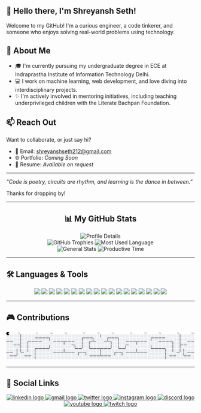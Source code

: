 ## **👋 Hello there, I'm Shreyansh Seth!**

Welcome to my GitHub! I'm a curious engineer, a code tinkerer, and someone who enjoys solving real-world problems using technology.

## 🧠 About Me
- 🎓 I'm currently pursuing my undergraduate degree in ECE at Indraprastha Institute of Information Technology Delhi.
- 💻 I work on machine learning, web development, and love diving into interdisciplinary projects.
- ✨ I'm actively involved in mentoring initiatives, including teaching underprivileged children with the Literate Bachpan Foundation.

## 📫 Reach Out
Want to collaborate, or just say hi?
- 📧 Email: shreyanshseth212@gmail.com
- 🌐 Portfolio: *Coming Soon*
- 📄 Resume: *Available on request*

---

_“Code is poetry, circuits are rhythm, and learning is the dance in between.”_

Thanks for dropping by!

---

<div align="center">

## 📊 My GitHub Stats

<img alt="Profile Details" src="https://github-profile-summary-cards.vercel.app/api/cards/profile-details?username=ShreyanshSeth26&theme=dracula" />

<br/>

<img src="https://github-profile-trophy.vercel.app/?username=ShreyanshSeth26&theme=dracula&no-frame=true&margin-w=10" alt="GitHub Trophies" />
<img alt="Most Used Language" src="https://github-profile-summary-cards.vercel.app/api/cards/most-commit-language?username=ShreyanshSeth26&theme=dracula" />

<br/>

<img alt="General Stats" src="https://github-profile-summary-cards.vercel.app/api/cards/stats?username=ShreyanshSeth26&theme=dracula" />
<img alt="Productive Time" src="https://github-profile-summary-cards.vercel.app/api/cards/productive-time?username=ShreyanshSeth26&theme=dracula" />

</div>

---

## 🛠️ Languages & Tools

<div align="center">
  <img src="https://cdn.jsdelivr.net/gh/devicons/devicon/icons/python/python-original-wordmark.svg" height="40" />
  <img src="https://cdn.jsdelivr.net/gh/devicons/devicon/icons/cplusplus/cplusplus-original.svg" height="40" />
  <img src="https://cdn.jsdelivr.net/gh/devicons/devicon/icons/java/java-original-wordmark.svg" height="40" />
  <img src="https://cdn.jsdelivr.net/gh/devicons/devicon/icons/c/c-original.svg" height="40" />
  <img src="https://cdn.jsdelivr.net/gh/devicons/devicon/icons/javascript/javascript-plain.svg" height="40" />
  <img src="https://cdn.jsdelivr.net/gh/devicons/devicon/icons/mysql/mysql-original-wordmark.svg" height="40" />
  <img src="https://cdn.jsdelivr.net/gh/devicons/devicon/icons/opencv/opencv-original-wordmark.svg" height="40" />
  <img src="https://cdn.jsdelivr.net/gh/devicons/devicon/icons/tensorflow/tensorflow-original.svg" height="40" />
  <img src="https://cdn.jsdelivr.net/gh/devicons/devicon/icons/pandas/pandas-original-wordmark.svg" height="40" />
  <img src="https://cdn.jsdelivr.net/gh/devicons/devicon/icons/react/react-original-wordmark.svg" height="40" />
  <img src="https://cdn.jsdelivr.net/gh/devicons/devicon/icons/spring/spring-original-wordmark.svg" height="40" />
  <img src="https://cdn.jsdelivr.net/gh/devicons/devicon/icons/flask/flask-original-wordmark.svg" height="40" />
  <img src="https://cdn.jsdelivr.net/gh/devicons/devicon/icons/arduino/arduino-original-wordmark.svg" height="40" />
  <img src="https://cdn.jsdelivr.net/gh/devicons/devicon/icons/figma/figma-original.svg" height="40" />
  <img src="https://cdn.jsdelivr.net/gh/devicons/devicon/icons/latex/latex-original.svg" height="40" />
  <img src="https://cdn.jsdelivr.net/gh/devicons/devicon/icons/aftereffects/aftereffects-original.svg" height="40" />
  <img src="https://cdn.jsdelivr.net/gh/devicons/devicon/icons/premierepro/premierepro-original.svg" height="40" />
  <img src="https://cdn.jsdelivr.net/gh/devicons/devicon/icons/photoshop/photoshop-plain.svg" height="40" />
</div>

---

## 🎮 Contributions

<picture>
  <source media="(prefers-color-scheme: dark)" srcset="https://raw.githubusercontent.com/ShreyanshSeth26/ShreyanshSeth26/output/pacman-contribution-graph-dark.svg">
  <source media="(prefers-color-scheme: light)" srcset="https://raw.githubusercontent.com/ShreyanshSeth26/ShreyanshSeth26/output/pacman-contribution-graph.svg">
  <img alt="pacman contribution graph" src="https://raw.githubusercontent.com/ShreyanshSeth26/ShreyanshSeth26/output/pacman-contribution-graph.svg">
</picture>

---

## 🔗 Social Links

<div align="center">
  <a href="https://www.linkedin.com/in/shreyansh-seth-0b430a307/" target="_blank">
    <img src="https://raw.githubusercontent.com/maurodesouza/profile-readme-generator/master/src/assets/icons/social/linkedin/default.svg" width="52" height="40" alt="linkedin logo" />
  </a>
  <a href="mailto:shreyanshseth212@gmail.com" target="_blank">
    <img src="https://raw.githubusercontent.com/maurodesouza/profile-readme-generator/master/src/assets/icons/social/gmail/default.svg" width="52" height="40" alt="gmail logo" />
  </a>
  <a href="https://x.com/ShreyanshSeth26" target="_blank">
    <img src="https://raw.githubusercontent.com/maurodesouza/profile-readme-generator/master/src/assets/icons/social/twitter/default.svg" width="52" height="40" alt="twitter logo" />
  </a>
  <a href="https://www.instagram.com/shreyanshseth_/?__pwa=1" target="_blank">
    <img src="https://raw.githubusercontent.com/maurodesouza/profile-readme-generator/master/src/assets/icons/social/instagram/default.svg" width="52" height="40" alt="instagram logo" />
  </a>
  <a href="https://discordapp.com/users/shadowxd2609" target="_blank">
    <img src="https://raw.githubusercontent.com/maurodesouza/profile-readme-generator/master/src/assets/icons/social/discord/default.svg" width="52" height="40" alt="discord logo" />
  </a>
  <a href="https://www.youtube.com/@shadowxd3643/featured" target="_blank">
    <img src="https://raw.githubusercontent.com/maurodesouza/profile-readme-generator/master/src/assets/icons/social/youtube/default.svg" width="52" height="40" alt="youtube logo" />
  </a>
  <a href="https://www.twitch.tv/shadowxd2609" target="_blank">
    <img src="https://raw.githubusercontent.com/maurodesouza/profile-readme-generator/master/src/assets/icons/social/twitch/default.svg" width="52" height="40" alt="twitch logo" />
  </a>
</div>

